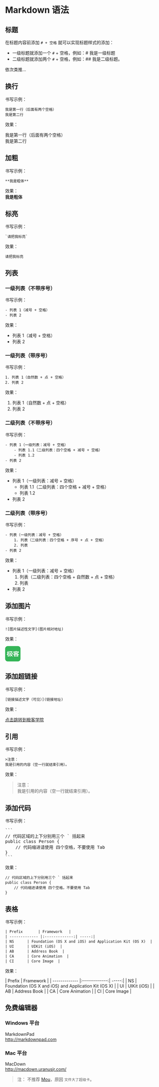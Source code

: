 # Markdown 语法

## 标题

在标题内容前添加 `# + 空格` 就可以实现标题样式的添加：

- 一级标题就添加一个 `#` + 空格，例如：# 我是一级标题
- 二级标题就添加两个 `#` + 空格，例如：## 我是二级标题。

依次类推...

## 换行

书写示例：

```
我是第一行（后面有两个空格）  
我是第二行
```

效果：  

我是第一行（后面有两个空格）  
我是第二行

## 加粗

书写示例：

```
**我是粗体**
```

效果：  
**我是粗体** 

## 标亮

书写示例：

```
`请把我标亮`
```

效果：  

`请把我标亮` 

## 列表

### 一级列表（不带序号）

书写示例：

```
- 列表 1（减号 + 空格）
- 列表 2
```

效果：

- 列表 1（减号 + 空格）
- 列表 2

### 一级列表（带序号）

书写示例：

```
1. 列表 1（自然数 + 点 + 空格）
2. 列表 2
```

效果：

1. 列表 1（自然数 + 点 + 空格）
2. 列表 2

### 二级列表（不带序号）

书写示例：

```
- 列表 1（一级列表：减号 + 空格）
    - 列表 1.1（二级列表：四个空格 + 减号 + 空格）
    - 列表 1.2
- 列表 2
```

效果：

- 列表 1（一级列表：减号 + 空格）   
    - 列表 1.1（二级列表：四个空格 + 减号 + 空格）   
    - 列表 1.2   
- 列表 2

### 二级列表（带序号）

书写示例：

```
- 列表（一级列表：减号 + 空格）
    1. 列表（二级列表：四个空格 + 序号 + 点 + 空格）
    2. 列表
- 列表 2
```

效果：

- 列表 1（一级列表：减号 + 空格）  
    1. 列表（二级列表：四个空格 + 自然数 + 点 + 空格）  
    2. 列表
- 列表 2

## 添加图片

书写示例：

```
![图片描述性文字](图片相对地址)
```

效果：  

![我是示例图片的描述](images/example.png)    

## 添加超链接  

书写示例：

```
[链接描述文字（可见）](链接地址)
```

效果：  

[点击跳转到极客学院](http://www.jikexueyuan.com) 

## 引用

书写示例：

```
>注意：  
我是引用的内容（空一行就结束引用）。
```

效果：
  
>注意：  
我是引用的内容（空一行就结束引用）。

## 添加代码

书写示例：

<pre>
```
// 代码区域的上下分别用三个 ` 括起来
public class Person {
    // 代码缩进请使用 四个空格，不要使用 Tab
}
```
</pre>

效果： 

```
// 代码区域的上下分别用三个 ` 括起来
public class Person {
    // 代码缩进请使用 四个空格，不要使用 Tab
}
```

## 表格

书写示例：

```
| Prefix       | Framework   |
| ------------- |:-------------:| -----:|
| NS      | Foundation (OS X and iOS) and Application Kit (OS X)  |
| UI      | UIKit (iOS)  |
| AB      | Address Book  |
| CA      | Core Animation  |
| CI      | Core Image  |
```

效果： 

| Prefix       | Framework   |
| ------------- |:-------------:| -----:|
| NS      | Foundation (OS X and iOS) and Application Kit (OS X)  |
| UI      | UIKit (iOS)  |
| AB      | Address Book  |
| CA      | Core Animation  |
| CI      | Core Image  |

## 免费编辑器

### Windows 平台

MarkdownPad  
<http://markdownpad.com>


### Mac 平台

MacDown  
<http://macdown.uranusjr.com/>   

>注：
>不推荐 [Mou](http://25.io/mou)，原因 `文件大了超级卡`。 
